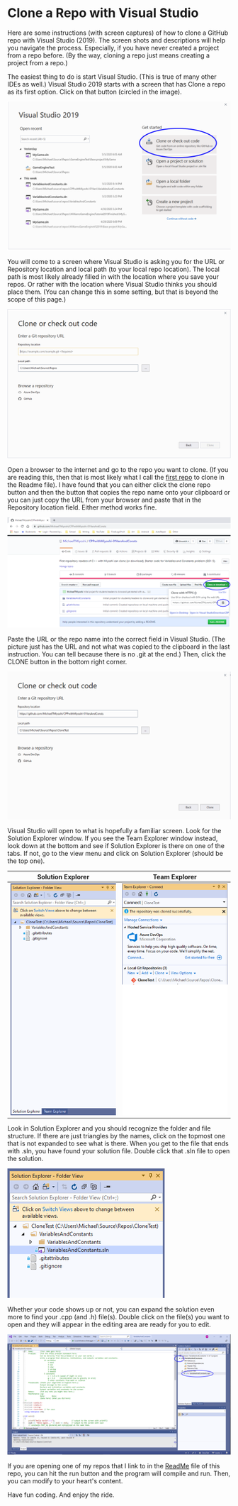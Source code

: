# Clone a Repo with Visual Studio

Here are some instructions (with screen captures) of how to clone a GitHub repo with Visual Studio (2019).  The screen shots and descriptions will help you navigate the process.  Especially, if you have never created a project from a repo before.  (By the way, cloning a repo just means creating a project from a repo.)

The easiest thing to do is start Visual Studio.  (This is true of many other IDEs as well.)  Visual Studio 2019 starts with a screen that has Clone a repo as its first option.  Click on that button (circled in the image).

![Visual Studio 2019 opening screen](https://github.com/MichaelTMiyoshi/CPPwithMiyoshi/blob/master/images/01CPPVSClone.png)

You will come to a screen where Visual Studio is asking you for the URL or Repository location and local path (to your local repo location).  The local path is most likely already filled in with the location where you save your repos.  Or rather with the location where Visual Studio thinks you should place them.  (You can change this in some setting, but that is beyond the scope of this page.)

![Visual Studio 2019 Clone screen without URL](https://github.com/MichaelTMiyoshi/CPPwithMiyoshi/blob/master/images/02CPPCloneFieldsEmpty.png)

Open a browser to the internet and go to the repo you want to clone.  (If you are reading this, then that is most likely what I call the <a href="https://github.com/MichaelTMiyoshi/CPPwithMiyoshi-01VarsAndConsts" target="_blank">first repo</a> to clone in the Readme file).  I have found that you can either click the clone repo button and then the button that copies the repo name onto your clipboard or you can just copy the URL from your browser and paste that in the Repository location field.  Either method works fine.

![GitHub repo page](https://github.com/MichaelTMiyoshi/CPPwithMiyoshi/blob/master/images/03CPPGitHubClone.png)

Paste the URL or the repo name into the correct field in Visual Studio.  (The picture just has the URL and not what was copied to the clipboard in the last instruction.  You can tell because there is no .git at the end.)  Then, click the CLONE button in the bottom right corner.

![Visual Studio 2019 Clone screen with URL (and local repo location)](https://github.com/MichaelTMiyoshi/CPPwithMiyoshi/blob/master/images/04CPPVSCloneWithURL.png)

Visual Studio will open to what is hopefully a familiar screen.  Look for the Solution Explorer window.  If you see the Team Explorer window instead, look down at the bottom and see if Solution Explorer is there on one of the tabs.  If not, go to the view menu and click on Solution Explorer (should be the top one).

Solution Explorer | Team Explorer
----------------- | -------------
![Visual Studio Solution Explorer](https://github.com/MichaelTMiyoshi/CPPwithMiyoshi/blob/master/images/05CPPVSSolutionExplorer.png) | ![Visual Studio Team Explorer](https://github.com/MichaelTMiyoshi/CPPwithMiyoshi/blob/master/images/06CPPVSTeamExplorer-Long.png)

Look in Solution Explorer and you should recognize the folder and file structure.  If there are just triangles by the names, click on the topmost one that is not expanded to see what is there.  When you get to the file that ends with .sln, you have found your solution file.  Double click that .sln file to open the solution.

![Visual Studio .sln file](https://github.com/MichaelTMiyoshi/CPPwithMiyoshi/blob/master/images/07CPPVSsln.png)

Whether your code shows up or not, you can expand the solution even more to find your .cpp (and .h) file(s).  Double click on the file(s) you want to open and they will appear in the editing area are ready for you to edit.

![Visual Studio .cpp file(s)](https://github.com/MichaelTMiyoshi/CPPwithMiyoshi/blob/master/images/08CPPVScpp.png)

If you are opening one of my repos that I link to in the [ReadMe](https://github.com/MichaelTMiyoshi/CPPwithMiyoshi/blob/master/README.md) file of this repo, you can hit the run button and the program will compile and run.  Then, you can modify to your heart's content.

Have fun coding.  And enjoy the ride.
